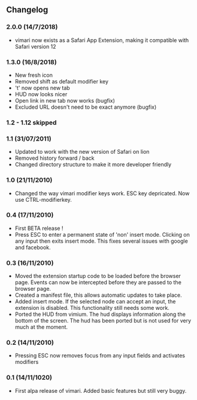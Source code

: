 Changelog
-------------

### 2.0.0 (14/7/2018)
* vimari now exists as a Safari App Extension, making it compatible with Safari
  version 12

### 1.3.0 (16/8/2018)
* New fresh icon
* Removed shift as default modifier key
* 't' now opens new tab
* HUD now looks nicer
* Open link in new tab now works (bugfix)
* Excluded URL doesn't need to be exact anymore (bugfix)

### 1.2 - 1.12 skipped

### 1.1 (31/07/2011)
* Updated to work with the new version of Safari on lion
* Removed history forward / back
* Changed directory structure to make it more developer friendly

### 1.0 (21/11/2010)
* Changed the way vimari modifier keys work.  ESC key depricated.  Now use CTRL-modifierkey.

### 0.4 (17/11/2010)
* First BETA release !
* Press ESC to enter a permanent state of 'non' insert mode.  Clicking on any input then exits insert mode.  This fixes several issues with google and facebook.

### 0.3 (16/11/2010)
* Moved the extension startup code to be loaded before the browser page.  Events can now be intercepted before they are passed to the browser page.
* Created a manifest file, this allows automatic updates to take place.
* Added insert mode.  If the selected node can accept an input, the extension is disabled.  This functionality still needs some work.
* Ported the HUD from vimium.  The hud displays information along the bottom of the screen.  The hud has been ported but is not used for very much at the moment.

### 0.2 (14/11/2010)
* Pressing ESC now removes focus from any input fields and activates modifiers

### 0.1 (14/11/1020)
* First alpa release of vimari.  Added basic features but still very buggy.
